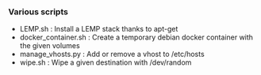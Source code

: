 ### Various scripts
* LEMP.sh : Install a LEMP stack thanks to apt-get
* docker_container.sh : Create a temporary debian docker container with the given volumes
* manage_vhosts.py : Add or remove a vhost to /etc/hosts
* wipe.sh : Wipe a given destination with /dev/random